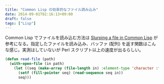 ```yaml
---
title: "Common Lisp の効率的なファイル読み込み"
date: 2014-09-01T02:16:13+09:00
draft: false
tags: ["Lisp"]
---
```

Common Lisp でファイルを読み込む方法は [Slurping a file in Common Lisp](http://www.ymeme.com/slurping-a-file-common-lisp-83.html) が参考になる。指定したファイルを読み込み、バッファ (配列) を返す関数はこんな感じ。実測はしていないが Perl スクリプト以上の速度が出るらしい。

```cl
(defun read-file (path)
  (with-open-file (in path)
    (let ((seq (make-array (file-length in) :element-type 'character :fill-pointer t)))
      (setf (fill-pointer seq) (read-sequence seq in))
      seq)))
```
